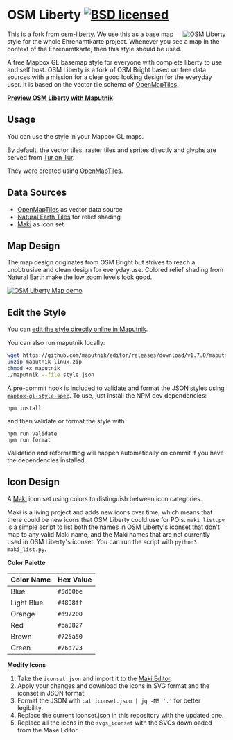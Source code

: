 # OSM Liberty [![BSD licensed](https://img.shields.io/badge/license-BSD-blue.svg)](https://github.com/maputnik/osm-liberty/blob/gh-pages/LICENSE.md)

<img align="right" alt="OSM Liberty" src="logo.png" />

This is a fork from [osm-liberty](https://github.com/maputnik/osm-liberty). We use this as a base map style for the whole Ehrenamtkarte project. Whenever you see a map in the context of the Ehrenamtkarte, then this style should be used.

A free Mapbox GL basemap style for everyone with complete liberty to use and self host. OSM Liberty is a fork of OSM Bright based on free data sources with a mission for a clear good looking design for the everyday user. It is based on the vector tile schema of [OpenMapTiles](https://github.com/openmaptiles/openmaptiles).

**[Preview OSM Liberty with Maputnik](https://maputnik.github.io/editor/?style=https://digitalfabrik.github.io/eherenamtskarte-maplibre-style/style.json)**

## Usage

You can use the style in your Mapbox GL maps.

By default, the vector tiles, raster tiles and sprites directly and glyphs are served from [Tür an Tür](https://maps.tuerantuer.org).


They were created using [OpenMapTiles](https://github.com/openmaptiles/openmaptiles).


## Data Sources

- [OpenMapTiles](http://openmaptiles.org/) as vector data source
- [Natural Earth Tiles](https://klokantech.github.io/naturalearthtiles/) for relief shading
- [Maki](https://www.mapbox.com/maki-icons/) as icon set

## Map Design

The map design originates from OSM Bright but strives to reach a unobtrusive and clean design for everyday use.
Colored relief shading from Natural Earth make the low zoom levels look good.

[![OSM Liberty Map demo](demo/zoom.gif)](demo/zoom.gif)

## Edit the Style

You can [edit the style directly online in Maputnik](https://maputnik.github.io/editor?style=https://digitalfabrik.github.io/eherenamtskarte-maplibre-style/style.json).

You can also run maputnik locally:

```bash
wget https://github.com/maputnik/editor/releases/download/v1.7.0/maputnik-linux.zip
unzip maputnik-linux.zip
chmod +x maputnik
./maputnik --file style.json
```

A pre-commit hook is included to validate and format the JSON styles using
[`mapbox-gl-style-spec`](https://www.npmjs.com/package/@mapbox/mapbox-gl-style-spec).
To use, just install the NPM dev dependencies:
```
npm install
```
and then validate or format the style with
```
npm run validate
npm run format
```

Validation and reformatting will happen automatically on commit if you have the
dependencies installed.

## Icon Design

A [Maki](https://github.com/mapbox/maki) icon set using colors to distinguish between icon categories.

Maki is a living project and adds new icons over time, which means that there
could be new icons that OSM Liberty could use for POIs. `maki_list.py` is a
simple script to list both the names in OSM Liberty's iconset that don't map to
any valid Maki name, and the Maki names that are not currently used in OSM
Liberty's iconset. You can run the script with `python3 maki_list.py`.

**Color Palette**

Color Name   | Hex Value
-------------|----------
Blue         | `#5d60be`
Light Blue   | `#4898ff`
Orange       | `#d97200`
Red          | `#ba3827`
Brown        | `#725a50`
Green        | `#76a723`

**Modify Icons**

1. Take the `iconset.json` and import it to the [Maki Editor](https://www.mapbox.com/maki-icons/editor/).
2. Apply your changes and download the icons in SVG format and the iconset in JSON format.
3. Format the JSON with `cat iconset.json | jq -MS '.'` for better legibility.
4. Replace the current iconset.json in this repository with the updated one.
5. Replace all the icons in the `svgs_iconset` with the SVGs downloaded from the Make Editor.
